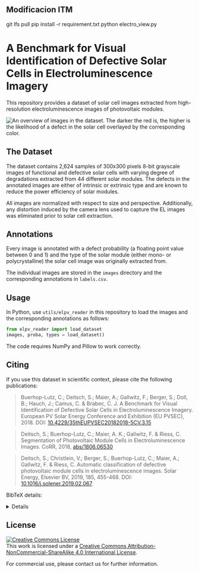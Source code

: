## Modificacion ITM

git lfs pull
pip install -r requirement.txt
python electro_view.py

# A Benchmark for Visual Identification of Defective Solar Cells in Electroluminescence Imagery

This repository provides a dataset of solar cell images extracted from
high-resolution electroluminescence images of photovoltaic modules.

![An overview of images in the dataset. The darker the red is, the higher is the
likelihood of a defect in the solar cell overlayed by the corresponding color.](./doc/images/overview.jpg)

## The Dataset

The dataset contains 2,624 samples of 300x300 pixels 8-bit grayscale images of
functional and defective solar cells with varying degree of degradations
extracted from 44 different solar modules. The defects in the annotated images
are either of intrinsic or extrinsic type and are known to reduce the power
efficiency of solar modules.

All images are normalized with respect to size and perspective.
Additionally, any distortion induced by the camera lens used to capture the EL images was
eliminated prior to solar cell extraction.

## Annotations

Every image is annotated with a defect probability (a floating point value
between 0 and 1) and the type of the solar module (either mono- or
polycrystalline) the solar cell image was originally extracted from.

The individual images are stored in the `images` directory and the corresponding
annotations in `labels.csv`.

## Usage

In Python, use `utils/elpv_reader` in this repository to load the images and the
corresponding annotations as follows:

```python
from elpv_reader import load_dataset
images, proba, types = load_dataset()
```

The code requires NumPy and Pillow to work correctly.

## Citing

If you use this dataset in scientific context, please cite the following
publications:

> Buerhop-Lutz, C.; Deitsch, S.; Maier, A.; Gallwitz, F.; Berger, S.; Doll, B.; Hauch, J.; Camus, C. & Brabec, C. J. A Benchmark for Visual Identification of Defective Solar Cells in Electroluminescence Imagery. European PV Solar Energy Conference and Exhibition (EU PVSEC), 2018. DOI: [10.4229/35thEUPVSEC20182018-5CV.3.15](http://dx.doi.org/10.4229/35thEUPVSEC20182018-5CV.3.15)

> Deitsch, S.; Buerhop-Lutz, C.; Maier, A. K.; Gallwitz, F. & Riess, C. Segmentation of Photovoltaic Module Cells in Electroluminescence Images. CoRR, 2018, [abs/1806.06530](https://arxiv.org/abs/1806.06530)

> Deitsch, S.; Christlein, V.; Berger, S.; Buerhop-Lutz, C.; Maier, A.; Gallwitz, F. & Riess, C. Automatic classification of defective photovoltaic module cells in electroluminescence images. Solar Energy, Elsevier BV, 2019, 185, 455-468. DOI: [10.1016/j.solener.2019.02.067](http://dx.doi.org/10.1016/j.solener.2019.02.067)

BibTeX details:

<details>
  
```bibtex

@InProceedings{Buerhop2018,
  author    = {Buerhop-Lutz, Claudia and Deitsch, Sergiu and Maier, Andreas and Gallwitz, Florian and Berger, Stephan and Doll, Bernd and Hauch, Jens and Camus, Christian and Brabec, Christoph J.},
  title     = {A Benchmark for Visual Identification of Defective Solar Cells in Electroluminescence Imagery},
  booktitle = {European PV Solar Energy Conference and Exhibition (EU PVSEC)},
  year      = {2018},
  eventdate = {2018-09-24/2018-09-28},
  venue     = {Brussels, Belgium},
  doi       = {10.4229/35thEUPVSEC20182018-5CV.3.15},
}

@TechReport{Deitsch2018,
  Title            = {Segmentation of Photovoltaic Module Cells in Electroluminescence Images},
  Author           = {Sergiu Deitsch and Claudia Buerhop-Lutz and Andreas K. Maier and Florian Gallwitz and Christian Riess},
  Year             = {2018},
  Archiveprefix    = {arXiv},
  Eprint           = {1806.06530},
  Journal          = {CoRR},
  Url              = {http://arxiv.org/abs/1806.06530},
  Volume           = {abs/1806.06530}
}


@Article{Deitsch2019,
  author    = {Sergiu Deitsch and Vincent Christlein and Stephan Berger and Claudia Buerhop-Lutz and Andreas Maier and Florian Gallwitz and Christian Riess},
  title     = {Automatic classification of defective photovoltaic module cells in electroluminescence images},
  journal   = {Solar Energy},
  year      = {2019},
  volume    = {185},
  pages     = {455--468},
  month     = jun,
  issn      = {0038-092X},
  doi       = {10.1016/j.solener.2019.02.067},
  publisher = {Elsevier {BV}},
}
```
</details>

## License

<a rel="license" href="http://creativecommons.org/licenses/by-nc-sa/4.0/"><img alt="Creative Commons License" style="border-width:0" src="https://i.creativecommons.org/l/by-nc-sa/4.0/88x31.png" /></a><br />This work is licensed under a <a rel="license" href="http://creativecommons.org/licenses/by-nc-sa/4.0/">Creative Commons Attribution-NonCommercial-ShareAlike 4.0 International License</a>.

For commercial use, please contact us for further information.